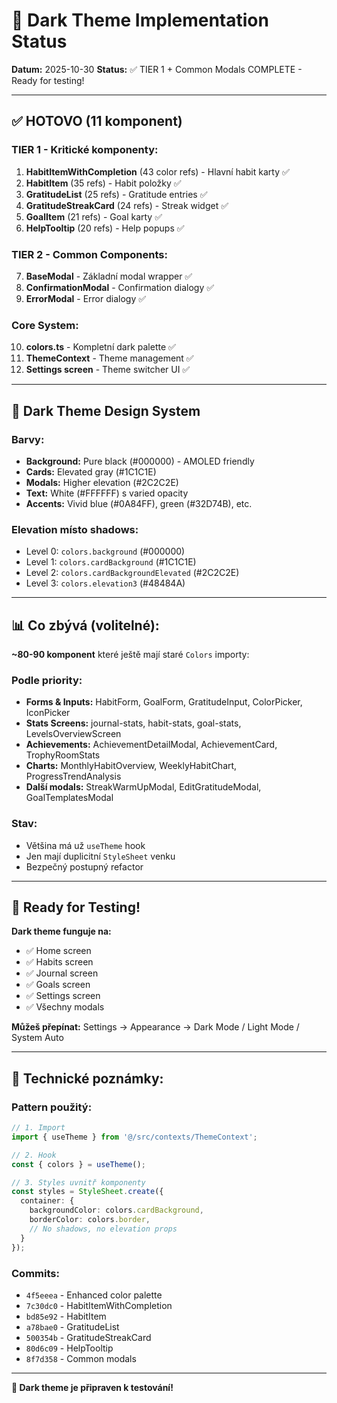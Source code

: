 # 🌙 Dark Theme Implementation Status

**Datum:** 2025-10-30
**Status:** ✅ TIER 1 + Common Modals COMPLETE - Ready for testing!

---

## ✅ HOTOVO (11 komponent)

### TIER 1 - Kritické komponenty:
1. **HabitItemWithCompletion** (43 color refs) - Hlavní habit karty ✅
2. **HabitItem** (35 refs) - Habit položky ✅
3. **GratitudeList** (25 refs) - Gratitude entries ✅
4. **GratitudeStreakCard** (24 refs) - Streak widget ✅
5. **GoalItem** (21 refs) - Goal karty ✅
6. **HelpTooltip** (20 refs) - Help popups ✅

### TIER 2 - Common Components:
7. **BaseModal** - Základní modal wrapper ✅
8. **ConfirmationModal** - Confirmation dialogy ✅
9. **ErrorModal** - Error dialogy ✅

### Core System:
10. **colors.ts** - Kompletní dark palette ✅
11. **ThemeContext** - Theme management ✅
12. **Settings screen** - Theme switcher UI ✅

---

## 🎨 Dark Theme Design System

### Barvy:
- **Background:** Pure black (#000000) - AMOLED friendly
- **Cards:** Elevated gray (#1C1C1E)
- **Modals:** Higher elevation (#2C2C2E)
- **Text:** White (#FFFFFF) s varied opacity
- **Accents:** Vivid blue (#0A84FF), green (#32D74B), etc.

### Elevation místo shadows:
- Level 0: `colors.background` (#000000)
- Level 1: `colors.cardBackground` (#1C1C1E)
- Level 2: `colors.cardBackgroundElevated` (#2C2C2E)
- Level 3: `colors.elevation3` (#48484A)

---

## 📊 Co zbývá (volitelné):

**~80-90 komponent** které ještě mají staré `Colors` importy:

### Podle priority:
- **Forms & Inputs:** HabitForm, GoalForm, GratitudeInput, ColorPicker, IconPicker
- **Stats Screens:** journal-stats, habit-stats, goal-stats, LevelsOverviewScreen
- **Achievements:** AchievementDetailModal, AchievementCard, TrophyRoomStats
- **Charts:** MonthlyHabitOverview, WeeklyHabitChart, ProgressTrendAnalysis
- **Další modals:** StreakWarmUpModal, EditGratitudeModal, GoalTemplatesModal

### Stav:
- Většina má už `useTheme` hook
- Jen mají duplicitní `StyleSheet` venku
- Bezpečný postupný refactor

---

## 🚀 Ready for Testing!

**Dark theme funguje na:**
- ✅ Home screen
- ✅ Habits screen
- ✅ Journal screen
- ✅ Goals screen
- ✅ Settings screen
- ✅ Všechny modals

**Můžeš přepínat:**
Settings → Appearance → Dark Mode / Light Mode / System Auto

---

## 📝 Technické poznámky:

### Pattern použitý:
```typescript
// 1. Import
import { useTheme } from '@/src/contexts/ThemeContext';

// 2. Hook
const { colors } = useTheme();

// 3. Styles uvnitř komponenty
const styles = StyleSheet.create({
  container: {
    backgroundColor: colors.cardBackground,
    borderColor: colors.border,
    // No shadows, no elevation props
  }
});
```

### Commits:
- `4f5eeea` - Enhanced color palette
- `7c30dc0` - HabitItemWithCompletion
- `bd85e92` - HabitItem
- `a78bae0` - GratitudeList
- `500354b` - GratitudeStreakCard
- `80d6c09` - HelpTooltip
- `8f7d358` - Common modals

---

**🎉 Dark theme je připraven k testování!**
